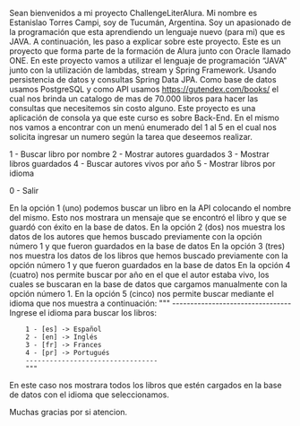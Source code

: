   Sean bienvenidos a mi proyecto ChallengeLiterAlura.
  Mi nombre es Estanislao Torres Campi, soy de Tucumán, Argentina. Soy un apasionado de la programación que esta 
aprendiendo un lenguaje nuevo (para mi) que es JAVA. A continuación, les paso a explicar sobre este proyecto.
  Este es un proyecto que forma parte de la formación de Alura junto con Oracle llamado ONE.
  En este proyecto vamos a utilizar el lenguaje de programación “JAVA” junto con la utilización de lambdas, stream y Spring 
Framework. Usando persistencia de datos y consultas Spring Data JPA. Como base de datos usamos PostgreSQL y como API usamos https://gutendex.com/books/ 
el cual nos brinda un catalogo de mas de 70.000 libros para hacer las consultas que necesitemos sin costo alguno.
  Este proyecto es una aplicación de consola ya que este curso es sobre Back-End. En el mismo nos vamos a encontrar con un menú enumerado 
del 1 al 5 en el cual nos solicita ingresar un numero según la tarea que deseemos realizar.

1 - Buscar libro por nombre
2 - Mostrar autores guardados
3 - Mostrar libros guardados
4 - Buscar autores vivos por año
5 - Mostrar libros por idioma

0 - Salir

  En la opción 1 (uno) podemos buscar un libro en la API colocando el nombre del mismo. 
Esto nos mostrara un mensaje que se encontró el libro y que se guardó con éxito en la base de datos.
  En la opción 2 (dos) nos muestra los datos de los autores que hemos buscado previamente con la 
opción número 1 y que fueron guardados en la base de datos
  En la opción 3 (tres) nos muestra los datos de los libros que hemos buscado previamente con la 
opción número 1 y que fueron guardados en la base de datos
  En la opción 4 (cuatro) nos permite buscar por año en el que el autor estaba vivo, los cuales se 
buscaran en la base de datos que cargamos manualmente con la opción número 1.
  En la opción 5 (cinco) nos permite buscar mediante el idioma que nos muestra a continuación:
        """
        ---------------------------------
        Ingrese el idioma para buscar los libros: 
        
        1 - [es] -> Español
        2 - [en] -> Inglés
        3 - [fr] -> Frances
        4 - [pr] -> Portugués
        ---------------------------------
        """

  En este caso nos mostrara todos los libros que estén cargados en la base de datos con el idioma que seleccionamos.

  Muchas gracias por si atencion.

